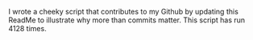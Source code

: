I wrote a cheeky script that contributes to my Github by updating this ReadMe to illustrate why more than commits matter. This script has run 4128 times.